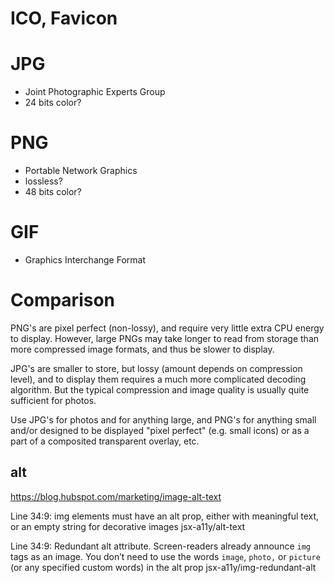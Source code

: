 # ICO, Favicon

# JPG

- Joint Photographic Experts Group
- 24 bits color?

# PNG

- Portable Network Graphics
- lossless?
- 48 bits color?

# GIF

- Graphics Interchange Format

# Comparison

PNG's are pixel perfect (non-lossy), and require very little extra CPU energy to display. However, large PNGs may take longer to read from storage than more compressed image formats, and thus be slower to display.

JPG's are smaller to store, but lossy (amount depends on compression level), and to display them requires a much more complicated decoding algorithm. But the typical compression and image quality is usually quite sufficient for photos.

Use JPG's for photos and for anything large, and PNG's for anything small and/or designed to be displayed "pixel perfect" (e.g. small icons) or as a part of a composited transparent overlay, etc.

## alt

https://blog.hubspot.com/marketing/image-alt-text

Line 34:9: img elements must have an alt prop, either with meaningful text, or an empty string for decorative images jsx-a11y/alt-text

Line 34:9: Redundant alt attribute. Screen-readers already announce `img` tags as an image. You don’t need to use the words `image`, `photo,` or `picture` (or any specified custom words) in the alt prop jsx-a11y/img-redundant-alt
